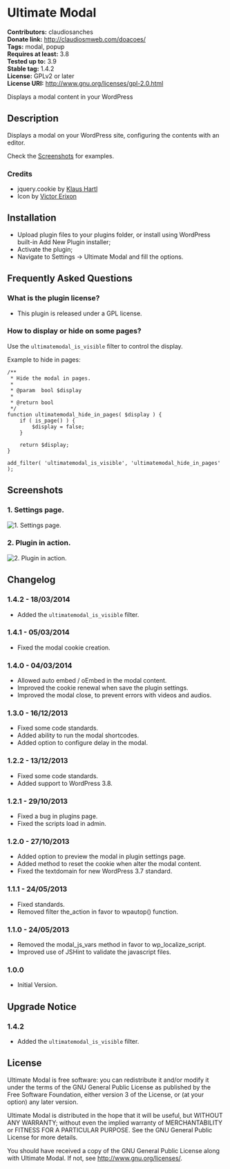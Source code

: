 # Ultimate Modal #
**Contributors:** claudiosanches  
**Donate link:** http://claudiosmweb.com/doacoes/  
**Tags:** modal, popup  
**Requires at least:** 3.8  
**Tested up to:** 3.9  
**Stable tag:** 1.4.2  
**License:** GPLv2 or later  
**License URI:** http://www.gnu.org/licenses/gpl-2.0.html  

Displays a modal content in your WordPress

## Description ##

Displays a modal on your WordPress site, configuring the contents with an editor.

Check the [Screenshots](http://wordpress.org/plugins/ultimate-modal/screenshots/) for examples.

### Credits ###

* jquery.cookie by [Klaus Hartl](https://github.com/carhartl)
* Icon by [Victor Erixon](http://www.iconfinder.com/iconsets/eightyshades)

## Installation ##

* Upload plugin files to your plugins folder, or install using WordPress built-in Add New Plugin installer;
* Activate the plugin;
* Navigate to Settings -> Ultimate Modal and fill the options.

## Frequently Asked Questions ##

### What is the plugin license? ###

* This plugin is released under a GPL license.

### How to display or hide on some pages? ###

Use the `ultimatemodal_is_visible` filter to control the display.

Example to hide in pages:


	/**
	 * Hide the modal in pages.
	 *
	 * @param  bool $display
	 *
	 * @return bool
	 */
	function ultimatemodal_hide_in_pages( $display ) {
		if ( is_page() ) {
			$display = false;
		}

		return $display;
	}

	add_filter( 'ultimatemodal_is_visible', 'ultimatemodal_hide_in_pages' );


## Screenshots ##

### 1. Settings page. ###
![1. Settings page.](http://s.wordpress.org/extend/plugins/ultimate-modal/screenshot-1.png)

### 2. Plugin in action. ###
![2. Plugin in action.](http://s.wordpress.org/extend/plugins/ultimate-modal/screenshot-2.png)


## Changelog ##

### 1.4.2 - 18/03/2014 ###

* Added the `ultimatemodal_is_visible` filter.

### 1.4.1 - 05/03/2014 ###

* Fixed the modal cookie creation.

### 1.4.0 - 04/03/2014 ###

* Allowed auto embed / oEmbed in the modal content.
* Improved the cookie renewal when save the plugin settings.
* Improved the modal close, to prevent errors with videos and audios.

### 1.3.0 - 16/12/2013 ###

* Fixed some code standards.
* Added ability to run the modal shortcodes.
* Added option to configure delay in the modal.

### 1.2.2 - 13/12/2013 ###

* Fixed some code standards.
* Added support to WordPress 3.8.

### 1.2.1 - 29/10/2013 ###

* Fixed a bug in plugins page.
* Fixed the scripts load in admin.

### 1.2.0 - 27/10/2013 ###

* Added option to preview the modal in plugin settings page.
* Added method to reset the cookie when alter the modal content.
* Fixed the textdomain for new WordPress 3.7 standard.

### 1.1.1 - 24/05/2013 ###

* Fixed standards.
* Removed filter the_action in favor to wpautop() function.

### 1.1.0 - 24/05/2013 ###

* Removed the modal_js_vars method in favor to wp_localize_script.
* Improved use of JSHint to validate the javascript files.

### 1.0.0 ###

* Initial Version.

## Upgrade Notice ##

### 1.4.2 ###

* Added the `ultimatemodal_is_visible` filter.

## License ##

Ultimate Modal is free software: you can redistribute it and/or modify it under the terms of the GNU General Public License as published by the Free Software Foundation, either version 3 of the License, or (at your option) any later version.

Ultimate Modal is distributed in the hope that it will be useful, but WITHOUT ANY WARRANTY; without even the implied warranty of MERCHANTABILITY or FITNESS FOR A PARTICULAR PURPOSE. See the GNU General Public License for more details.

You should have received a copy of the GNU General Public License along with Ultimate Modal. If not, see <http://www.gnu.org/licenses/>.
